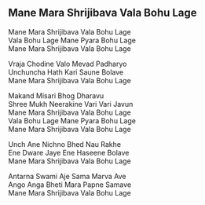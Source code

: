 ## Mane Mara Shrijibava Vala Bohu Lage

Mane Mara Shrijibava Vala Bohu Lage  
Vala Bohu Lage Mane Pyara Bohu Lage  
Mane Mara Shrijibava Vala Bohu Lage

Vraja Chodine Valo Mevad Padharyo  
Unchuncha Hath Kari Saune Bolave  
Mane Mara Shrijibava Vala Bohu Lage

Makand Misari Bhog Dharavu  
Shree Mukh Neerakine Vari Vari Javun  
Mane Mara Shrijibava Vala Bohu Lage  
Vala Bohu Lage Mane Pyara Bohu Lage  
Mane Mara Shrijibava Vala Bohu Lage

Unch Ane Nichno Bhed Nau Rakhe  
Ene Dware Jaye Ene Haseene Bolave  
Mane Mara Shrijibava Vala Bohu Lage

Antarna Swami Aje Sama Marva Ave  
Ango Anga Bheti Mara Papne Samave  
Mane Mara Shrijibava Vala Bohu Lage


